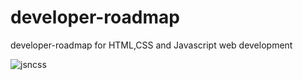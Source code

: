 # developer-roadmap
developer-roadmap for HTML,CSS and Javascript web development

![jsncss](https://user-images.githubusercontent.com/6322307/36711864-cb3b5822-1bab-11e8-9e1d-b9eed6a38c6c.png)
